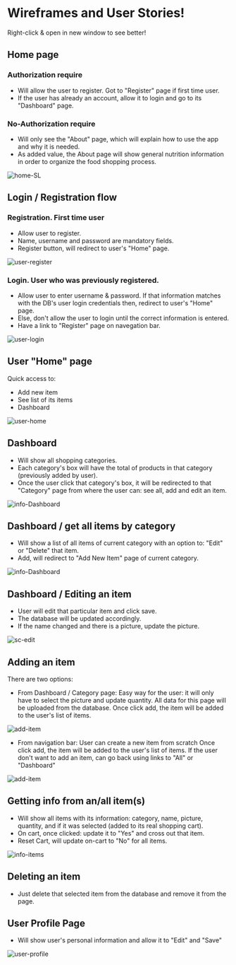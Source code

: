 # Wireframes and User Stories!

Right-click & open in new window to see better!

## Home page

### Authorization require
- Will allow the user to register. Got to "Register" page if first time user. 
- If the user has already an account, allow it to login and go to its "Dashboard" page.

### No-Authorization require
- Will only see the "About" page, which will explain how to use the app and why it is needed.
- As added value, the About page will show general nutrition information in order to organize the food shopping process.

![home-SL](./assets/Home-Page.jpg)

## Login / Registration flow

### Registration. First time user
- Allow user to register.
- Name, username and password are mandatory fields.
- Register button, will redirect to user's "Home" page.

![user-register](./assets/Registration.jpg)

### Login. User who was previously registered. 
- Allow user to enter username & password. If that information matches with the DB's user login credentials 
then, redirect to user's "Home" page.
- Else, don't allow the user to login until the correct information is entered.
- Have a link to "Register" page on navegation bar.

![user-login](./assets/Login.jpg)

## User "Home" page
Quick access to:
- Add new item
- See list of its items
- Dashboard

![user-home](./assets/user_Home-page.jpg)

## Dashboard 
- Will show all shopping categories.
- Each category's box will have the total of products in that category (previously added by user).
- Once the user click that category's box, it will be redirected to that "Category" page from where the user can: see all,
add and edit an item.

![info-Dashboard](./assets/user_Dashboard.jpg)

## Dashboard / get all items by category
- Will show a list of all items of current category with an option to: "Edit" or "Delete" that item.
- Add, will redirect to "Add New Item" page of current category. 

![info-Dashboard](./assets/user_Dashboard-GetAll_ByCategory.jpg)

## Dashboard / Editing an item
- User will edit that particular item and click save.
- The database will be updated accordingly. 
- If the name changed and there is a picture, update the picture.

![sc-edit](./assets/user_Dashboard-Edit.jpg)

## Adding an item
There are two options: 

- From Dashboard / Category page:
Easy way for the user: it will only have to select the picture and update quantity. 
All data for this page will be uploaded from the database.
Once click add, the item will be added to the user's list of items.

![add-item](./assets/user_Dashboard-Add_Item.jpg)

- From navigation bar: 
User can create a new item from scratch
Once click add, the item will be added to the user's list of items.
If the user don't want to add an item, can go back using links to "All" or "Dashboard"

![add-item](./assets/user_Nav-Add_Item.jpg)

## Getting info from an/all item(s)
- Will show all items with its information: category, name, picture, quantity, and if it was selected
(added to its real shopping cart).
- On cart, once clicked: update it to "Yes" and cross out that item.
- Reset Cart, will update on-cart to "No" for all items.

![info-items](./assets/user_Get_All_Items.jpg)

## Deleting an item
- Just delete that selected item from the database and remove it from the page.

## User Profile Page
- Will show user's personal information and allow it to "Edit" and "Save"

![user-profile](./assets/user_Profile-Page.jpg)
